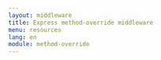 ```yaml
---
layout: middleware
title: Express method-override middleware
menu: resources
lang: en
module: method-override
---
```

